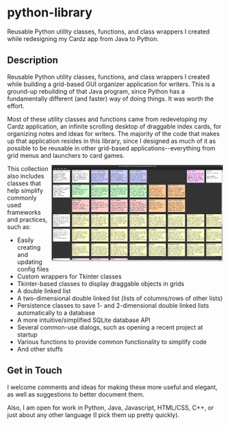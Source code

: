 # python-library

Reusable Python utility classes, functions, and class wrappers I created while redesigning my Cardz app from Java to Python.

## Description

Reusable Python utility classes, functions, and class wrappers I created while building a grid-based GUI organizer application for writers. This is a ground-up rebuilding of that Java program, since Python has a fundamentally different (and faster) way of doing things. It was worth the effort.

Most of these utility classes and functions came from redeveloping my Cardz application, an infinite scrolling desktop of draggable index cards, for organizing notes and ideas for writers. The majority of the code that makes up that application resides in this library, since I designed as much of it as possible to be reusable in other grid-based applications--everything from grid menus and launchers to card games.

<img src="https://github.com/Mikibits/python-library/blob/main/screenshot.png" style="float: right" width=400 height=auto>

This collection also includes classes that help simplify commonly used frameworks and practices, such as:

 - Easily creating and updating config files
 - Custom wrappers for Tkinter classes
 - Tkinter-based classes to display draggable objects in grids
 - A double linked list
 - A two-dimensional double linked list (lists of columns/rows of other lists)
 - Persistence classes to save 1- and 2-dimensional double linked lists automatically to a database
 - A more intuitive/simplified SQLite database API
 - Several common-use dialogs, such as opening a recent project at startup
 - Various functions to provide common functionality to simplify code
 - And other stuffs

## Get in Touch

I welcome comments and ideas for making these more useful and elegant, as well as suggestions to better document them.

Also, I am open for work in Python, Java, Javascript, HTML/CSS, C++, or just about any other language (I pick them up pretty quickly).

